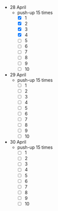 - 28 April
  - push-up 15 times
    - [x] 1
    - [x] 2
    - [x] 3
    - [x] 4
    - [ ] 5
    - [ ] 6
    - [ ] 7
    - [ ] 8
    - [ ] 9
    - [ ] 10
- 29 April
  - push-up 15 times
    - [ ] 1
    - [ ] 2
    - [ ] 3
    - [ ] 4
    - [ ] 5
    - [ ] 6
    - [ ] 7
    - [ ] 8
    - [ ] 9
    - [ ] 10
- 30 April
  - push-up 15 times
    - [ ] 1
    - [ ] 2
    - [ ] 3
    - [ ] 4
    - [ ] 5
    - [ ] 6
    - [ ] 7
    - [ ] 8
    - [ ] 9
    - [ ] 10
